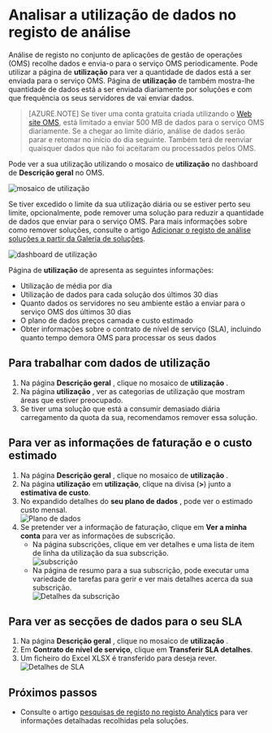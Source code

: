 <properties
    pageTitle="Analisar a utilização de dados no registo de análise | Microsoft Azure"
    description="Pode utilizar a página de utilização na análise de registo para ver a quantidade de dados está a ser enviada para o serviço OMS."
    services="log-analytics"
    documentationCenter=""
    authors="bandersmsft"
    manager="jwhit"
    editor=""/>

<tags
    ms.service="log-analytics"
    ms.workload="na"
    ms.tgt_pltfrm="na"
    ms.devlang="na"
    ms.topic="get-started-article"
    ms.date="08/11/2016"
    ms.author="banders"/>

# <a name="analyze-data-usage-in-log-analytics"></a>Analisar a utilização de dados no registo de análise

Análise de registo no conjunto de aplicações de gestão de operações (OMS) recolhe dados e envia-o para o serviço OMS periodicamente.  Pode utilizar a página de **utilização** para ver a quantidade de dados está a ser enviada para o serviço OMS. Página de **utilização** de também mostra-lhe quantidade de dados está a ser enviada diariamente por soluções e com que frequência os seus servidores de vai enviar dados.

>[AZURE.NOTE] Se tiver uma conta gratuita criada utilizando o [Web site OMS](http://www.microsoft.com/oms), está limitado a enviar 500 MB de dados para o serviço OMS diariamente. Se a chegar ao limite diário, análise de dados serão parar e retomar no início do dia seguinte. Também terá de reenviar quaisquer dados que não foi aceitaram ou processados pelos OMS.

Pode ver a sua utilização utilizando o mosaico de **utilização** no dashboard de **Descrição geral** no OMS.

![mosaico de utilização](./media/log-analytics-usage/usage-tile.png)

Se tiver excedido o limite da sua utilização diária ou se estiver perto seu limite, opcionalmente, pode remover uma solução para reduzir a quantidade de dados que enviar para o serviço OMS. Para mais informações sobre como remover soluções, consulte o artigo [Adicionar o registo de análise soluções a partir da Galeria de soluções](log-analytics-add-solutions.md).

![dashboard de utilização](./media/log-analytics-usage/usage-dashboard.png)

Página de **utilização** de apresenta as seguintes informações:

- Utilização de média por dia
- Utilização de dados para cada solução dos últimos 30 dias
- Quanto dados os servidores no seu ambiente estão a enviar para o serviço OMS dos últimos 30 dias
- O plano de dados preços camada e custo estimado
- Obter informações sobre o contrato de nível de serviço (SLA), incluindo quanto tempo demora OMS para processar os seus dados

## <a name="to-work-with-usage-data"></a>Para trabalhar com dados de utilização

1. Na página **Descrição geral** , clique no mosaico de **utilização** .
2. Na página **utilização** , ver as categorias de utilização que mostram áreas que estiver preocupado.
3. Se tiver uma solução que está a consumir demasiado diária carregamento da quota da sua, recomendamos remover essa solução.

## <a name="to-view-your-estimated-cost-and-billing-information"></a>Para ver as informações de faturação e o custo estimado
1. Na página **Descrição geral** , clique no mosaico de **utilização** .
2. Na página **utilização** em **utilização**, clique na divisa (**>**) junto a **estimativa de custo**.
3. No expandido detalhes do **seu plano de dados** , pode ver o estimado custo mensal.  
    ![Plano de dados](./media/log-analytics-usage/usage-data-plan.png)
4. Se pretender ver a informação de faturação, clique em **Ver a minha conta** para ver as informações de subscrição.
    - Na página subscrições, clique em ver detalhes e uma lista de item de linha da utilização da sua subscrição.  
        ![subscrição](./media/log-analytics-usage/usage-sub01.png)
    - Na página de resumo para a sua subscrição, pode executar uma variedade de tarefas para gerir e ver mais detalhes acerca da sua subscrição.  
        ![Detalhes da subscrição](./media/log-analytics-usage/usage-sub02.png)

## <a name="to-view-data-batches-for-your-sla"></a>Para ver as secções de dados para o seu SLA
1. Na página **Descrição geral** , clique no mosaico de **utilização** .
2. Em **Contrato de nível de serviço**, clique em **Transferir SLA detalhes**.
3. Um ficheiro do Excel XLSX é transferido para deseja rever.  
    ![Detalhes de SLA](./media/log-analytics-usage/usage-sla-details.png)

## <a name="next-steps"></a>Próximos passos

- Consulte o artigo [pesquisas de registo no registo Analytics](log-analytics-log-searches.md) para ver informações detalhadas recolhidas pela soluções.
